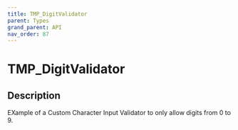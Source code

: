 ```yaml
---
title: TMP_DigitValidator
parent: Types
grand_parent: API
nav_order: 87
---
```


# TMP_DigitValidator

## Description

EXample of a Custom Character Input Validator to only allow digits from 0 to 9.
